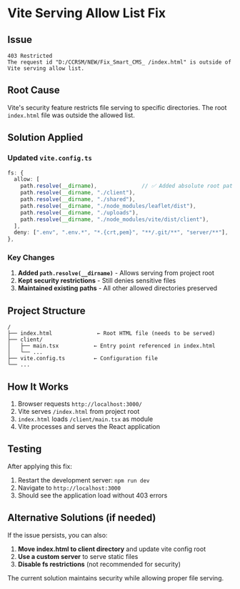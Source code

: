 # Vite Serving Allow List Fix

## Issue
```
403 Restricted
The request id "D:/CCRSM/NEW/Fix_Smart_CMS_ /index.html" is outside of Vite serving allow list.
```

## Root Cause
Vite's security feature restricts file serving to specific directories. The root `index.html` file was outside the allowed list.

## Solution Applied

### Updated `vite.config.ts`
```typescript
fs: {
  allow: [
    path.resolve(__dirname),              // ✅ Added absolute root path
    path.resolve(__dirname, "./client"),
    path.resolve(__dirname, "./shared"),
    path.resolve(__dirname, "./node_modules/leaflet/dist"),
    path.resolve(__dirname, "./uploads"),
    path.resolve(__dirname, "./node_modules/vite/dist/client"),
  ],
  deny: [".env", ".env.*", "*.{crt,pem}", "**/.git/**", "server/**"],
},
```

### Key Changes
1. **Added `path.resolve(__dirname)`** - Allows serving from project root
2. **Kept security restrictions** - Still denies sensitive files
3. **Maintained existing paths** - All other allowed directories preserved

## Project Structure
```
/
├── index.html              ← Root HTML file (needs to be served)
├── client/
│   ├── main.tsx           ← Entry point referenced in index.html
│   └── ...
├── vite.config.ts         ← Configuration file
└── ...
```

## How It Works
1. Browser requests `http://localhost:3000/`
2. Vite serves `/index.html` from project root
3. `index.html` loads `/client/main.tsx` as module
4. Vite processes and serves the React application

## Testing
After applying this fix:
1. Restart the development server: `npm run dev`
2. Navigate to `http://localhost:3000`
3. Should see the application load without 403 errors

## Alternative Solutions (if needed)
If the issue persists, you can also:

1. **Move index.html to client directory** and update vite config root
2. **Use a custom server** to serve static files
3. **Disable fs restrictions** (not recommended for security)

The current solution maintains security while allowing proper file serving.